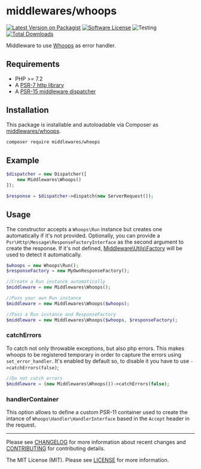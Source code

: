 # middlewares/whoops

[![Latest Version on Packagist][ico-version]][link-packagist]
[![Software License][ico-license]](LICENSE)
![Testing][ico-ga]
[![Total Downloads][ico-downloads]][link-downloads]

Middleware to use [Whoops](https://github.com/filp/whoops) as error handler.

## Requirements

* PHP >= 7.2
* A [PSR-7 http library](https://github.com/middlewares/awesome-psr15-middlewares#psr-7-implementations)
* A [PSR-15 middleware dispatcher](https://github.com/middlewares/awesome-psr15-middlewares#dispatcher)

## Installation

This package is installable and autoloadable via Composer as [middlewares/whoops](https://packagist.org/packages/middlewares/whoops).

```sh
composer require middlewares/whoops
```

## Example

```php
$dispatcher = new Dispatcher([
    new Middlewares\Whoops()
]);

$response = $dispatcher->dispatch(new ServerRequest());
```

## Usage

The constructor accepts a `Whoops\Run` instance but creates one automatically if it's not provided. Optionally, you can provide a `Psr\Http\Message\ResponseFactoryInterface` as the second argument to create the response. If it's not defined, [Middleware\Utils\Factory](https://github.com/middlewares/utils#factory) will be used to detect it automatically.

```php
$whoops = new Whoops\Run();
$responseFactory = new MyOwnResponseFactory();

//Create a Run instance automatically
$middleware = new Middlewares\Whoops();

//Pass your own Run instance
$middleware = new Middlewares\Whoops($whoops);

//Pass a Run instance and ResponseFactory
$middleware = new Middlewares\Whoops($whoops, $responseFactory);
```

### catchErrors

To catch not only throwable exceptions, but also php errors. This makes whoops to be registered temporary in order to capture the errors using `set_error_handler`. It's enabled by default so, to disable it you have to use `->catchErrors(false)`;

```php
//Do not catch errors
$middleware = (new Middlewares\Whoops())->catchErrors(false);
```

### handlerContainer

This option allows to define a custom PSR-11 container used to create the intance of `Whoops\Handler\HandlerInterface` based in the `Accept` header in the request.

---

Please see [CHANGELOG](CHANGELOG.md) for more information about recent changes and [CONTRIBUTING](CONTRIBUTING.md) for contributing details.

The MIT License (MIT). Please see [LICENSE](LICENSE) for more information.

[ico-version]: https://img.shields.io/packagist/v/middlewares/whoops.svg?style=flat-square
[ico-license]: https://img.shields.io/badge/license-MIT-brightgreen.svg?style=flat-square
[ico-ga]: https://github.com/middlewares/whoops/workflows/testing/badge.svg
[ico-downloads]: https://img.shields.io/packagist/dt/middlewares/whoops.svg?style=flat-square

[link-packagist]: https://packagist.org/packages/middlewares/whoops
[link-downloads]: https://packagist.org/packages/middlewares/whoops
